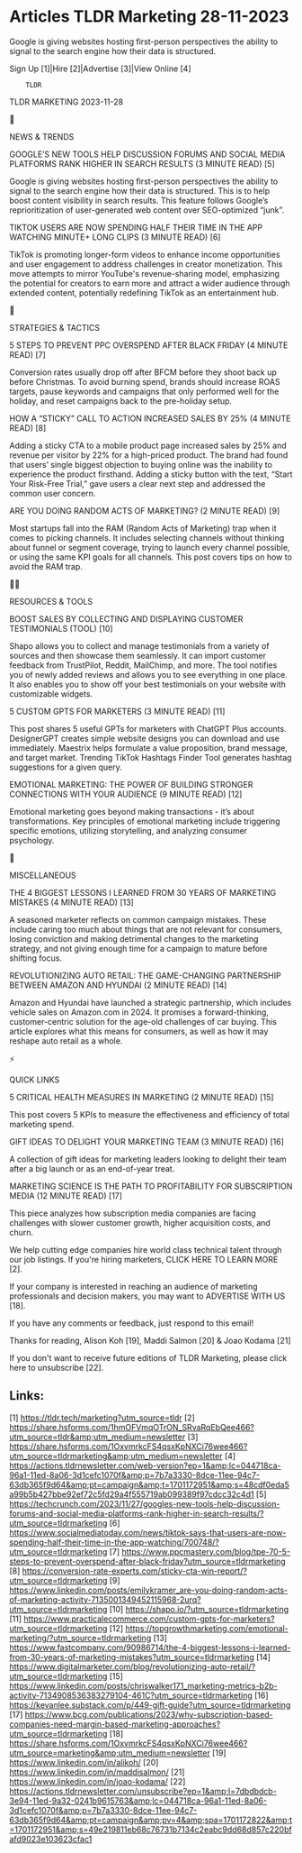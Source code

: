 # Articles TLDR Marketing 28-11-2023

Google is giving websites hosting first-person perspectives the
ability to signal to the search engine how their data is structured. 


Sign Up [1]|Hire [2]|Advertise [3]|View Online [4] 

		TLDR 

TLDR MARKETING 2023-11-28

📱 

NEWS & TRENDS

 GOOGLE’S NEW TOOLS HELP DISCUSSION FORUMS AND SOCIAL MEDIA
PLATFORMS RANK HIGHER IN SEARCH RESULTS (3 MINUTE READ) [5] 

 Google is giving websites hosting first-person perspectives the
ability to signal to the search engine how their data is structured.
This is to help boost content visibility in search results. This
feature follows Google’s reprioritization of user-generated web
content over SEO-optimized “junk”. 

 TIKTOK USERS ARE NOW SPENDING HALF THEIR TIME IN THE APP WATCHING
MINUTE+ LONG CLIPS (3 MINUTE READ) [6] 

 TikTok is promoting longer-form videos to enhance income
opportunities and user engagement to address challenges in creator
monetization. This move attempts to mirror YouTube's revenue-sharing
model, emphasizing the potential for creators to earn more and attract
a wider audience through extended content, potentially redefining
TikTok as an entertainment hub. 

🚀 

STRATEGIES & TACTICS

 5 STEPS TO PREVENT PPC OVERSPEND AFTER BLACK FRIDAY (4 MINUTE READ)
[7] 

 Conversion rates usually drop off after BFCM before they shoot back
up before Christmas. To avoid burning spend, brands should increase
ROAS targets, pause keywords and campaigns that only performed well
for the holiday, and reset campaigns back to the pre-holiday setup. 

 HOW A “STICKY” CALL TO ACTION INCREASED SALES BY 25% (4 MINUTE
READ) [8] 

 Adding a sticky CTA to a mobile product page increased sales by 25%
and revenue per visitor by 22% for a high-priced product. The brand
had found that users’ single biggest objection to buying online was
the inability to experience the product firsthand. Adding a sticky
button with the text, “Start Your Risk-Free Trial,” gave users a
clear next step and addressed the common user concern. 

 ARE YOU DOING RANDOM ACTS OF MARKETING? (2 MINUTE READ) [9] 

 Most startups fall into the RAM (Random Acts of Marketing) trap when
it comes to picking channels. It includes selecting channels without
thinking about funnel or segment coverage, trying to launch every
channel possible, or using the same KPI goals for all channels. This
post covers tips on how to avoid the RAM trap. 

🧑‍💻 

RESOURCES & TOOLS

 BOOST SALES BY COLLECTING AND DISPLAYING CUSTOMER TESTIMONIALS (TOOL)
[10] 

 Shapo allows you to collect and manage testimonials from a variety of
sources and then showcase them seamlessly. It can import customer
feedback from TrustPilot, Reddit, MailChimp, and more. The tool
notifies you of newly added reviews and allows you to see everything
in one place. It also enables you to show off your best testimonials
on your website with customizable widgets. 

 5 CUSTOM GPTS FOR MARKETERS (3 MINUTE READ) [11] 

 This post shares 5 useful GPTs for marketers with ChatGPT Plus
accounts. DesignerGPT creates simple website designs you can download
and use immediately. Maestrix helps formulate a value proposition,
brand message, and target market. Trending TikTok Hashtags Finder Tool
generates hashtag suggestions for a given query. 

 EMOTIONAL MARKETING: THE POWER OF BUILDING STRONGER CONNECTIONS WITH
YOUR AUDIENCE (9 MINUTE READ) [12] 

 Emotional marketing goes beyond making transactions - it’s about
transformations. Key principles of emotional marketing include
triggering specific emotions, utilizing storytelling, and analyzing
consumer psychology. 

🎁 

MISCELLANEOUS

 THE 4 BIGGEST LESSONS I LEARNED FROM 30 YEARS OF MARKETING MISTAKES
(4 MINUTE READ) [13] 

 A seasoned marketer reflects on common campaign mistakes. These
include caring too much about things that are not relevant for
consumers, losing conviction and making detrimental changes to the
marketing strategy, and not giving enough time for a campaign to
mature before shifting focus. 

 REVOLUTIONIZING AUTO RETAIL: THE GAME-CHANGING PARTNERSHIP BETWEEN
AMAZON AND HYUNDAI (2 MINUTE READ) [14] 

 Amazon and Hyundai have launched a strategic partnership, which
includes vehicle sales on Amazon.com in 2024. It promises a
forward-thinking, customer-centric solution for the age-old challenges
of car buying. This article explores what this means for consumers, as
well as how it may reshape auto retail as a whole. 

⚡ 

QUICK LINKS

 5 CRITICAL HEALTH MEASURES IN MARKETING (2 MINUTE READ) [15] 

 This post covers 5 KPIs to measure the effectiveness and efficiency
of total marketing spend. 

 GIFT IDEAS TO DELIGHT YOUR MARKETING TEAM (3 MINUTE READ) [16] 

 A collection of gift ideas for marketing leaders looking to delight
their team after a big launch or as an end-of-year treat. 

 MARKETING SCIENCE IS THE PATH TO PROFITABILITY FOR SUBSCRIPTION MEDIA
(12 MINUTE READ) [17] 

 This piece analyzes how subscription media companies are facing
challenges with slower customer growth, higher acquisition costs, and
churn. 

 We help cutting edge companies hire world class technical talent
through our job listings. If you're hiring marketers, CLICK HERE TO
LEARN MORE [2]. 

If your company is interested in reaching an audience of marketing
professionals and decision makers, you may want to ADVERTISE WITH US
[18]. 

If you have any comments or feedback, just respond to this email! 

Thanks for reading, 
Alison Koh [19], Maddi Salmon [20] & Joao Kodama [21] 

If you don't want to receive future editions of TLDR Marketing,
please click here to unsubscribe [22]. 

 

Links:
------
[1] https://tldr.tech/marketing?utm_source=tldr
[2] https://share.hsforms.com/1hmOFVmqOTrON_SRvaRqEbQee466?utm_source=tldr&amp;utm_medium=newsletter
[3] https://share.hsforms.com/1OxvmrkcFS4qsxKpNXCi76wee466?utm_source=tldrmarketing&amp;utm_medium=newsletter
[4] https://actions.tldrnewsletter.com/web-version?ep=1&amp;lc=044718ca-96a1-11ed-8a06-3d1cefc1070f&amp;p=7b7a3330-8dce-11ee-94c7-63db365f9d64&amp;pt=campaign&amp;t=1701172951&amp;s=48cdf0eda5a99b5b427bbe92ef72c5fd29a4f555719ab099389f97cdcc32c4d1
[5] https://techcrunch.com/2023/11/27/googles-new-tools-help-discussion-forums-and-social-media-platforms-rank-higher-in-search-results/?utm_source=tldrmarketing
[6] https://www.socialmediatoday.com/news/tiktok-says-that-users-are-now-spending-half-their-time-in-the-app-watching/700748/?utm_source=tldrmarketing
[7] https://www.ppcmastery.com/blog/tpe-70-5-steps-to-prevent-overspend-after-black-friday?utm_source=tldrmarketing
[8] https://conversion-rate-experts.com/sticky-cta-win-report/?utm_source=tldrmarketing
[9] https://www.linkedin.com/posts/emilykramer_are-you-doing-random-acts-of-marketing-activity-7135001349452115968-2urq?utm_source=tldrmarketing
[10] https://shapo.io/?utm_source=tldrmarketing
[11] https://www.practicalecommerce.com/custom-gpts-for-marketers?utm_source=tldrmarketing
[12] https://topgrowthmarketing.com/emotional-marketing/?utm_source=tldrmarketing
[13] https://www.fastcompany.com/90986714/the-4-biggest-lessons-i-learned-from-30-years-of-marketing-mistakes?utm_source=tldrmarketing
[14] https://www.digitalmarketer.com/blog/revolutionizing-auto-retail/?utm_source=tldrmarketing
[15] https://www.linkedin.com/posts/chriswalker171_marketing-metrics-b2b-activity-7134908536383279104-461C?utm_source=tldrmarketing
[16] https://kevanlee.substack.com/p/449-gift-guide?utm_source=tldrmarketing
[17] https://www.bcg.com/publications/2023/why-subscription-based-companies-need-margin-based-marketing-approaches?utm_source=tldrmarketing
[18] https://share.hsforms.com/1OxvmrkcFS4qsxKpNXCi76wee466?utm_source=marketing&amp;utm_medium=newsletter
[19] https://www.linkedin.com/in/alikoh/
[20] https://www.linkedin.com/in/maddisalmon/
[21] https://www.linkedin.com/in/joao-kodama/
[22] https://actions.tldrnewsletter.com/unsubscribe?ep=1&amp;l=7dbdbdcb-3e94-11ed-9a32-0241b9615763&amp;lc=044718ca-96a1-11ed-8a06-3d1cefc1070f&amp;p=7b7a3330-8dce-11ee-94c7-63db365f9d64&amp;pt=campaign&amp;pv=4&amp;spa=1701172822&amp;t=1701172951&amp;s=49e219811eb68c76731b7134c2eabc9dd68d857c220bfafd9023e103623cfac1